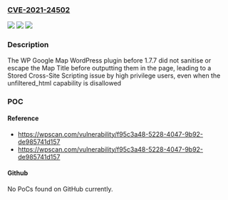 ### [CVE-2021-24502](https://cve.mitre.org/cgi-bin/cvename.cgi?name=CVE-2021-24502)
![](https://img.shields.io/static/v1?label=Product&message=Maps%20Plugin%20using%20Google%20Maps%20for%20WordPress%20%E2%80%93%20WP%20Google%20Map&color=blue)
![](https://img.shields.io/static/v1?label=Version&message=1.7.7%3C%201.7.7%20&color=brighgreen)
![](https://img.shields.io/static/v1?label=Vulnerability&message=CWE-79%20Cross-site%20Scripting%20(XSS)&color=brighgreen)

### Description

The WP Google Map WordPress plugin before 1.7.7 did not sanitise or escape the Map Title before outputting them in the page, leading to a Stored Cross-Site Scripting issue by high privilege users, even when the unfiltered_html capability is disallowed

### POC

#### Reference
- https://wpscan.com/vulnerability/f95c3a48-5228-4047-9b92-de985741d157
- https://wpscan.com/vulnerability/f95c3a48-5228-4047-9b92-de985741d157

#### Github
No PoCs found on GitHub currently.

